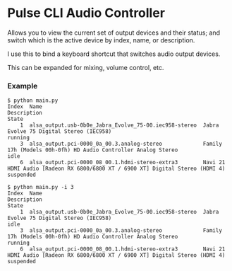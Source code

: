 Pulse CLI Audio Controller
========================

Allows you to view the current set of output devices and their status; and switch which is the active device by index, name, or description.

I use this to bind a keyboard shortcut that switches audio output devices.

This can be expanded for mixing, volume control, etc.

### Example

    $ python main.py
    Index  Name                                                   Description                                                                    State
        1  alsa_output.usb-0b0e_Jabra_Evolve_75-00.iec958-stereo  Jabra Evolve 75 Digital Stereo (IEC958)                                        running
        3  alsa_output.pci-0000_0a_00.3.analog-stereo             Family 17h (Models 00h-0fh) HD Audio Controller Analog Stereo                  idle
        6  alsa_output.pci-0000_08_00.1.hdmi-stereo-extra3        Navi 21 HDMI Audio [Radeon RX 6800/6800 XT / 6900 XT] Digital Stereo (HDMI 4)  suspended

    $ python main.py -i 3
    Index  Name                                                   Description                                                                    State
        1  alsa_output.usb-0b0e_Jabra_Evolve_75-00.iec958-stereo  Jabra Evolve 75 Digital Stereo (IEC958)                                        idle
        3  alsa_output.pci-0000_0a_00.3.analog-stereo             Family 17h (Models 00h-0fh) HD Audio Controller Analog Stereo                  running
        6  alsa_output.pci-0000_08_00.1.hdmi-stereo-extra3        Navi 21 HDMI Audio [Radeon RX 6800/6800 XT / 6900 XT] Digital Stereo (HDMI 4)  suspended